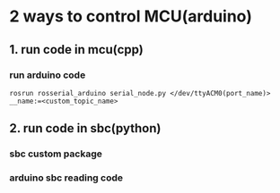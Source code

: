 # 2 ways to control MCU(arduino)

## 1. run code in mcu(cpp)
### run arduino code
    rosrun rosserial_arduino serial_node.py </dev/ttyACM0(port_name)> __name:=<custom_topic_name>

## 2. run code in sbc(python)
### sbc custom package

### arduino sbc reading code

